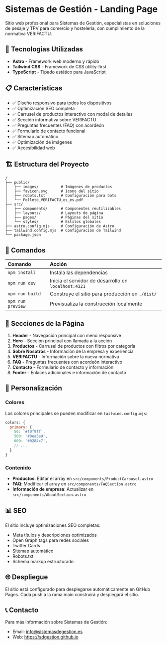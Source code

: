# Sistemas de Gestión - Landing Page

Sitio web profesional para Sistemas de Gestión, especialistas en soluciones de pesaje y TPV para comercio y hostelería, con cumplimiento de la normativa VERIFACTU.

## 🚀 Tecnologías Utilizadas

- **Astro** - Framework web moderno y rápido
- **Tailwind CSS** - Framework de CSS utility-first
- **TypeScript** - Tipado estático para JavaScript

## 📋 Características

- ✅ Diseño responsivo para todos los dispositivos
- ✅ Optimización SEO completa
- ✅ Carrusel de productos interactivo con modal de detalles
- ✅ Sección informativa sobre VERIFACTU
- ✅ Preguntas frecuentes (FAQ) con acordeón
- ✅ Formulario de contacto funcional
- ✅ Sitemap automático
- ✅ Optimización de imágenes
- ✅ Accesibilidad web

## 🏗️ Estructura del Proyecto

```
/
├── public/
│   ├── images/          # Imágenes de productos
│   ├── favicon.svg      # Icono del sitio
│   ├── robots.txt       # Configuración para bots
│   └── Folleto_VERIFACTU_es_es.pdf
├── src/
│   ├── components/      # Componentes reutilizables
│   ├── layouts/         # Layouts de página
│   ├── pages/           # Páginas del sitio
│   └── styles/          # Estilos globales
├── astro.config.mjs     # Configuración de Astro
├── tailwind.config.mjs  # Configuración de Tailwind
└── package.json
```

## 🚀 Comandos

| Comando                | Acción                                          |
| :--------------------- | :---------------------------------------------- |
| `npm install`          | Instala las dependencias                       |
| `npm run dev`          | Inicia el servidor de desarrollo en `localhost:4321` |
| `npm run build`        | Construye el sitio para producción en `./dist/` |
| `npm run preview`      | Previsualiza la construcción localmente        |

## 📱 Secciones de la Página

1. **Header** - Navegación principal con menú responsive
2. **Hero** - Sección principal con llamada a la acción
3. **Productos** - Carrusel de productos con filtros por categoría
4. **Sobre Nosotros** - Información de la empresa y experiencia
5. **VERIFACTU** - Información sobre la nueva normativa
6. **FAQ** - Preguntas frecuentes con acordeón interactivo
7. **Contacto** - Formulario de contacto y información
8. **Footer** - Enlaces adicionales e información de contacto

## 🎨 Personalización

### Colores
Los colores principales se pueden modificar en `tailwind.config.mjs`:

```javascript
colors: {
  primary: {
    50: '#f0f9ff',
    500: '#0ea5e9',
    600: '#0284c7',
    // ...
  }
}
```

### Contenido
- **Productos**: Editar el array en `src/components/ProductCarousel.astro`
- **FAQ**: Modificar el array en `src/components/FAQSection.astro`
- **Información de empresa**: Actualizar en `src/components/AboutSection.astro`

## 📊 SEO

El sitio incluye optimizaciones SEO completas:
- Meta títulos y descripciones optimizados
- Open Graph tags para redes sociales
- Twitter Cards
- Sitemap automático
- Robots.txt
- Schema markup estructurado

## 🌐 Despliegue

El sitio está configurado para desplegarse automáticamente en GitHub Pages. Cada push a la rama main construirá y desplegará el sitio.

## 📞 Contacto

Para más información sobre Sistemas de Gestión:
- Email: info@sistemasdegestion.es
- Web: https://sdgestion.github.io